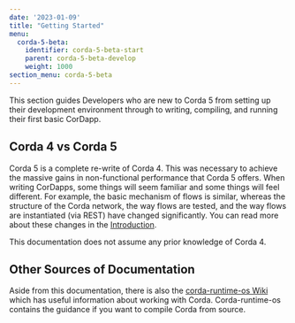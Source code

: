 ```yaml
---
date: '2023-01-09'
title: "Getting Started"
menu:
  corda-5-beta:
    identifier: corda-5-beta-start
    parent: corda-5-beta-develop
    weight: 1000
section_menu: corda-5-beta
---
```


This section guides Developers who are new to Corda 5 from setting up their development environment through to writing, compiling, and running their first basic CorDapp.

## Corda 4 vs Corda 5

Corda 5 is a complete re-write of Corda 4. This was necessary to achieve the massive gains in non-functional performance that Corda 5 offers. When writing CorDapps, some things will seem familiar and some things will feel different. For example, the basic mechanism of flows is similar, whereas the structure of the Corda network, the way flows are tested, and the way flows are instantiated (via REST) have changed significantly. You can read more about these changes in the [Introduction](../../introduction/introduction.html).

This documentation does not assume any prior knowledge of Corda 4.

## Other Sources of Documentation

Aside from this documentation, there is also the [corda-runtime-os Wiki](https://github.com/corda/corda-runtime-os/wiki) which has useful information about working with Corda.
Corda-runtime-os contains the guidance if you want to compile Corda from source.
